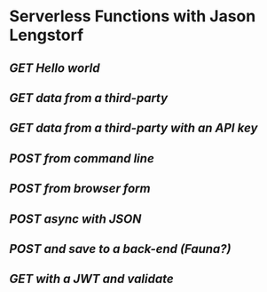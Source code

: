 # Serverless Functions with Jason Lengstorf

## *GET Hello world*

## *GET data from a third-party*

## *GET data from a third-party with an API key*

## *POST from command line*

## *POST from browser form*

## *POST async with JSON*

## *POST and save to a back-end (Fauna?)*

## *GET with a JWT and validate*